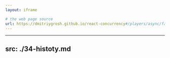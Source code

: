 ```yaml
---
layout: iframe

# the web page source
url: https://dmitriygrosh.github.io/react-concurrency#/players/async/false
---
```


---
src: ./34-histoty.md
---
